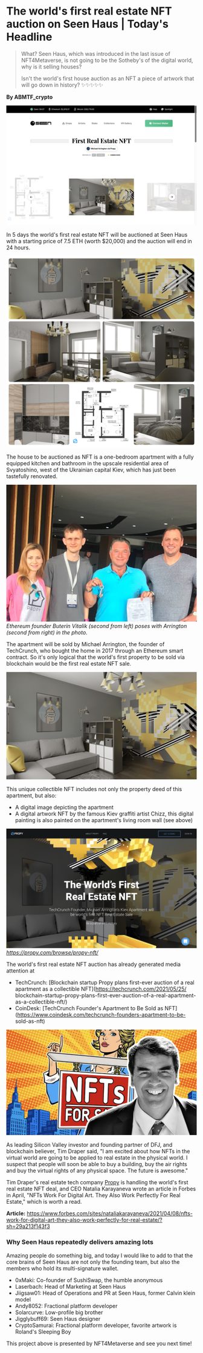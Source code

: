 # The world's first real estate NFT auction on Seen Haus | Today's Headline

> What? Seen Haus, which was introduced in the last issue of NFT4Metaverse, is not going to be the Sotheby's of the digital world, why is it selling houses?
>
> Isn't the world's first house auction as an NFT a piece of artwork that will go down in history? ✨✨✨✨✨

**By ABMTF_crypto**

![](./seen.jpg)

In 5 days the world's first real estate NFT will be auctioned at Seen Haus with a starting price of 7.5 ETH (worth $20,000) and the auction will end in 24 hours.

![](./apartment.jpg)

The house to be auctioned as NFT is a one-bedroom apartment with a fully equipped kitchen and bathroom in the upscale residential area of Svyatoshino, west of the Ukrainian capital Kiev, which has just been tastefully renovated.

![](./arrington-kiev-apartment.jpg)
_Ethereum founder Buterin Vitalik (second from left) poses with Arrington (second from right) in the photo_.

The apartment will be sold by Michael Arrington, the founder of TechCrunch, who bought the home in 2017 through an Ethereum smart contract. So it's only logical that the world's first property to be sold via blockchain would be the first real estate NFT sale.

![](./nft-wall.jpg)

This unique collectible NFT includes not only the property deed of this apartment, but also:

- A digital image depicting the apartment
- A digital artwork NFT by the famous Kiev graffiti artist Chizz, this digital painting is also painted on the apartment's living room wall (see above)

![](./cover.jpg)
_https://propy.com/browse/propy-nft/_

The world's first real estate NFT auction has already generated media attention at

- TechCrunch: [Blockchain startup Propy plans first-ever auction of a real apartment as a collectible NFT](https://techcrunch.com/2021/05/25/ blockchain-startup-propy-plans-first-ever-auction-of-a-real-apartment-as-a-collectible-nft/)
- CoinDesk: [TechCrunch Founder's Apartment to Be Sold as NFT](https://www.coindesk.com/techcrunch-founders-apartment-to-be- sold-as-nft)

![](./tim.jpg)

As leading Silicon Valley investor and founding partner of DFJ, and blockchain believer, Tim Draper said, "I am excited about how NFTs in the virtual world are going to be applied to real estate in the physical world. I suspect that people will soon be able to buy a building, buy the air rights and buy the virtual rights of any physical space. The future is awesome."

Tim Draper's real estate tech company [Propy](https://propy.com/) is handling the world's first real estate NFT deal, and CEO Natalia Karayaneva wrote an article in Forbes in April, "NFTs Work For Digital Art. They Also Work Perfectly For Real Estate," which is worth a read.

**Article:** https://www.forbes.com/sites/nataliakarayaneva/2021/04/08/nfts-work-for-digital-art-they-also-work-perfectly-for-real-estate/?sh=29a213f143f3

### Why Seen Haus repeatedly delivers amazing lots

Amazing people do something big, and today I would like to add to that the core brains of Seen Haus are not only the founding team, but also the members who hold its multi-signature wallet.

- 0xMaki: Co-founder of SushiSwap, the humble anonymous
- Laserbach: Head of Marketing at Seen Haus
- Jiigsaw01: Head of Operations and PR at Seen Haus, former Calvin klein model
- Andy8052: Fractional platform developer
- Solarcurve: Low-profile big brother
- Jigglybuff69: Seen Haus designer
- CryptoSamurai: Fractional platform developer, favorite artwork is Roland's Sleeping Boy

This project above is presented by NFT4Metaverse and see you next time!
